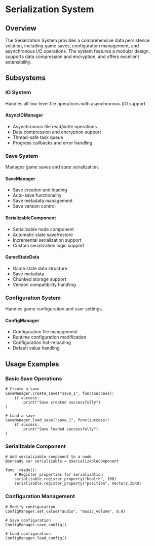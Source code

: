 # Serialization System

## Overview
The Serialization System provides a comprehensive data persistence solution, including game saves, configuration management, and asynchronous I/O operations. The system features a modular design, supports data compression and encryption, and offers excellent extensibility.

## Subsystems

### IO System
Handles all low-level file operations with asynchronous I/O support.

#### AsyncIOManager
- Asynchronous file read/write operations
- Data compression and encryption support
- Thread-safe task queue
- Progress callbacks and error handling

### Save System
Manages game saves and state serialization.

#### SaveManager
- Save creation and loading
- Auto-save functionality
- Save metadata management
- Save version control

#### SerializableComponent
- Serializable node component
- Automatic state save/restore
- Incremental serialization support
- Custom serialization logic support

#### GameStateData
- Game state data structure
- Save metadata
- Chunked storage support
- Version compatibility handling

### Configuration System
Handles game configuration and user settings.

#### ConfigManager
- Configuration file management
- Runtime configuration modification
- Configuration hot-reloading
- Default value handling

## Usage Examples

### Basic Save Operations
```gdscript
# Create a save
SaveManager.create_save("save_1", func(success):
    if success:
        print("Save created successfully")
)

# Load a save
SaveManager.load_save("save_1", func(success):
    if success:
        print("Save loaded successfully")
)
```

### Serializable Component
```gdscript
# Add serializable component to a node
@onready var serializable = $SerializableComponent

func _ready():
    # Register properties for serialization
    serializable.register_property("health", 100)
    serializable.register_property("position", Vector2.ZERO)
```

### Configuration Management
```gdscript
# Modify configuration
ConfigManager.set_value("audio", "music_volume", 0.8)

# Save configuration
ConfigManager.save_config()

# Load configuration
ConfigManager.load_config()
```

